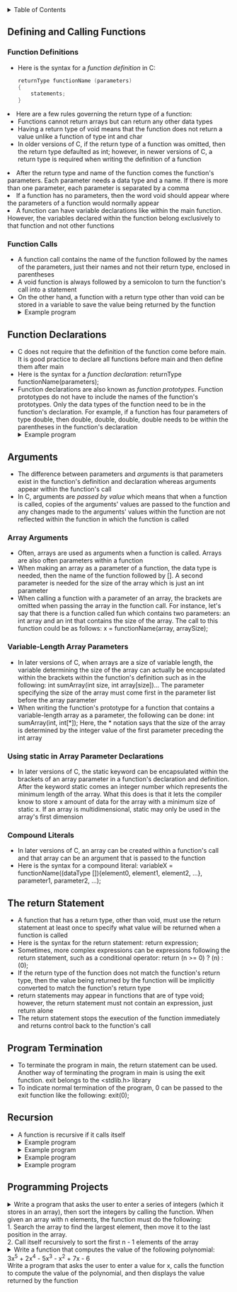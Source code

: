 <details>
<summary>Table of Contents</summary>
<ol>
  <li>
    <a href='#defining-and-calling-functions'>Defining and Calling Functions</a>
  </li> 
  <li>
    <a href='#function-declarations'>Function Declarations</a>
  </li> 
  <li>
    <a href='#arguments'>Arguments</a>
  </li> 
  <li>
    <a href='#the-return-statement'>The return Statement</a>
  </li> 
  <li>
    <a href='#program-termination'>Program Termination</a>
  </li> 
  <li>
    <a href='#recursion'>Recursion</a>
  </li> 
  <li>
    <a href='#programming-projects'>Programming Projects</a>
  </li>
</ol>
</details>

## Defining and Calling Functions
### Function Definitions
<ul>
  <li>
    <a>Here is the syntax for a <em>function definition</em> in C:</a>

```c
returnType functionName (parameters) 
{
    statements;
}
```
</li>
    </ul>    
  </li>
  <li>
    <a>Here are a few rules governing the return type of a function:</a>
    <ul>
      <li>
        <a>Functions cannot return arrays but can return any other data types</a>
      </li>
      <li>
        <a>Having a return type of void means that the function does not return a value unlike a function of type int and char</a>
      </li>
      <li>
        <a>In older versions of C, if the return type of a function was omitted, then the return type defaulted as int; however, in newer versions of C, a return type is required when writing the definition of a function</a>
      </li>    
    </ul>
  </li>   
  <li>
    <a>After the return type and name of the function comes the function's parameters. Each parameter needs a data type and a name. If there is more than one parameter, each parameter is separated by a comma</a>   
  </li>
  <li>
    <a>If a function has no parameters, then the word void should appear where the parameters of a function would normally appear</a>
  </li> 
  <li>
    <a>A function can have variable declarations like within the main function. However, the variables declared within the function belong exclusively to that function and not other functions</a>
  </li>      
</ul>    

### Function Calls
<ul>
  <li>
    <a>A function call contains the name of the function followed by the names of the parameters, just their names and not their return type, enclosed in parentheses</a>
  </li>
  <li>
    <a>A void function is always followed by a semicolon to turn the function's call into a statement</a>
  </li>
  <li>
    <a>On the other hand, a function with a return type other than void can be stored in a variable to save the value being returned by the function</a>
  </li>
  <details>
    <summary>Example program</summary>
      <ul>
        <pre>
          <code>
            #include <a><</a>stdio.h<a>></a>
            #include <a><</a>stdbool.h<a>></a><br />
            //isEven function definition which returns a boolean value indicating whether its parameter is even or not
            bool isEven(int n)
            {
                //conditional statement which checks if n is not even
                if (n % 2 == 0)
                    return false;
                else
                    return true;
            }<br />
            int main()
            {
                //variable declarations and initializations
                int input;
                bool isPrimeFlag = true;<br />
                printf("Enter a number: ");
                scanf("%d", &input);<br />
                //conditional statement which prints whether input is a even or not
                if (isEven(input))
                    printf("%d is even\n", input);
                else
                    printf("%d is not even\n", input);<br />
                return 0;
            }
          </code>
        </pre>    
      <details>
      <summary>Output</summary>
        <pre>
          <code>
            Enter a number: 3456345
            3456345 is even
          </code>
        </pre>  
      </details>
    </ul>  
  </details>     
</ul>    

## Function Declarations
<ul>
  <li>
    <a>C does not require that the definition of the function come before main. It is good practice to declare all functions before main and then define them after main</a>
  </li>
  <li>
    <a>Here is the syntax for a <em>function declaration</em>: returnType functionName(parameters);</a>
  </li> 
  <li>
    <a>Function declarations are also known as <em>function prototypes</em>. Function prototypes do not have to include the names of the function's prototypes. Only the data types of the function need to be in the function's declaration. For example, if a function has four parameters of type double, then double, double, double, double needs to be within the parentheses in the function's declaration</a>
  </li>  
  <details>
    <summary>Example program</summary>
      <ul>
        <pre>
          <code>
            #include <a><</a>stdio.h<a>></a>
            #include <a><</a>ctype.h<a>></a><br />
            //function prototype for isEven function
            bool isEven(int);<br />
            int main()
            {
                //variable declarations and initializations
                int input;
                bool isPrimeFlag = true;<br />
                printf("Enter a number: ");
                scanf("%d", &input);<br />
                //conditional statement which prints whether input is a even or not
                if (isEven(input))
                    printf("%d is even\n", input);
                else
                    printf("%d is not even\n", input);<br />
                return 0;
            }<br />
            //isEven function definition which returns a boolean value indicating whether its parameter is even or not
            bool isEven(int n)
            {
                //conditional statement which checks if n is not even
                if (n % 2 == 0)
                    return false;
                else
                    return true;
            }
          </code>
        </pre>    
      <details>
      <summary>Output</summary>
        <pre>
          <code>
            Enter a number: 3456345
            3456345 is even
          </code>
        </pre>  
      </details>
    </ul>  
  </details>  
</ul>    

## Arguments
<ul>
  <li>
    <a>The difference between parameters and <em>arguments</em> is that parameters exist in the function's definition and declaration whereas arguments appear within the function's call</a>
  </li>
  <li>
    <a>In C, arguments are <em>passed by value</em> which means that when a function is called, copies of the arguments' values are passed to the function and any changes made to the arguments' values within the function are not reflected within the function in which the function is called</a>
</ul>    

### Array Arguments
<ul>
  <li>
    <a>Often, arrays are used as arguments when a function is called. Arrays are also often parameters within a function</a>
  </li>
  <li>
    <a>When making an array as a parameter of a function, the data type is needed, then the name of the function followed by []. A second parameter is needed for the size of the array which is just an int parameter</a>
  </li>  
  <li>
    <a>When calling a function with a parameter of an array, the brackets are omitted when passing the array in the function call. For instance, let's say that there is a function called fun which contains two parameters: an int array and an int that contains the size of the array. The call to this function could be as follows: x = functionName(array, arraySize);</a>
  </li>  
</ul>  

### Variable-Length Array Parameters
<ul>
  <li>
    <a>In later versions of C, when arrays are a size of variable length, the variable determining the size of the array can actually be encapsulated within the brackets within the function's definition such as in the following: int sumArray(int size, int array[size])... The parameter specifying the size of the array must come first in the parameter list before the array parameter</a>
  </li>  
  <li>
    <a>When writing the function's prototype for a function that contains a variable-length array as a parameter, the following can be done: int sumArray(int, int[*]); Here, the * notation says that the size of the array is determined by the integer value of the first parameter preceding the int array</a>
  </li>
</ul>  

### Using static in Array Parameter Declarations
<ul>
  <li>
    <a>In later versions of C, the static keyword can be encapsulated within the brackets of an array parameter in a function's declaration and definition. After the keyword static comes an integer number which represents the minimum length of the array. What this does is that it lets the compiler know to store x amount of data for the array with a minimum size of static x. If an array is multidimensional, static may only be used in the array's first dimension</a>
  </li>
</ul>    

### Compound Literals
<ul>
  <li>
    <a>In later versions of C, an array can be created within a function's call and that array can be an argument that is passed to the function</a>
  </li>
  <li>
    <a>Here is the syntax for a compound literal: variableX = functionName((dataType []){element0, element1, element2, ...}, parameter1, parameter2, ...);</a>
  </li>  
</ul>   

## The return Statement
<ul>
  <li>
    <a>A function that has a return type, other than void, must use the return statement at least once to specify what value will be returned when a function is called</a>
  </li>
  <li>
    <a>Here is the syntax for the return statement: return expression;</a>
  </li>
  <li>
    <a>Sometimes, more complex expressions can be expressions following the return statement, such as a conditional operator: return (n >= 0) ? (n) : (0);</a>
  </li>
  <li>
    <a>If the return type of the function does not match the function's return type, then the value being returned by the function will be implicitly converted to match the function's return type</a>
  </li> 
  <li>
    <a>return statements may appear in functions that are of type void; however, the return statement must not contain an expression, just return alone</a>
  </li>    
  <li>
    <a>The return statement stops the execution of the function immediately and returns control back to the function's call</a>   
  </li>  
</ul>  

## Program Termination
<ul>
  <li>
    <a>To terminate the program in main, the return statement can be used. Another way of terminating the program in main is using the exit function. exit belongs to the <a><</a>stdlib.h<a>></a> library</a>
  </li>
  <li>
    <a>To indicate normal termination of the program, 0 can be passed to the exit function like the following: exit(0);</a>
  </li>  
</ul>    

## Recursion
<ul>
  <li>
    <a>A function is recursive if it calls itself</a>
  </li>
  <details>
    <summary>Example program</summary>

```c
#include <stdio.h>
//
//function prototype for factorial
int factorial(int);
//
int main()
{
    //variable declaration and initialization
    int number;
    //
    printf("Enter a number: ");
    scanf("%d", &number);
    //
    //calling factorial function and printing result
    printf("%d! is: %d\n", number, factorial(number));
    //
    return 0;
}
//
//recursive function to calculate factorial of a number
int factorial(int n)
{
    //conditional statement which checks if n is equal to 1
    if (n == 1)
        return n;
    //
    //conditional statement which evaluates to true if n is yet to equal one    
    else
        return n-- * factorial(n);
}
```
<ul>   
  <details>
    <summary>Output</summary>
      <pre>
        <code>
Enter a number: <u>10</u>
10! is: 3628800
        </code>
      </pre>  
    </details>
  </ul>  
</details>
  <details>
    <summary>Example program</summary>

```c
#include <stdio.h>
//
//function definition for countUpDown 
void countUpDown(int n)
{
    //conditional statement if n is greater than 0
    if (n > 0)
    {
        printf("%d ", n);
        countUpDown(n - 1);
        printf("%d ", n);
    }
}
//
int main()
{
    //calling countUpDown function
    countUpDown(3);
    //
    return 0;
}
```
<ul>   
  <details>
    <summary>Output</summary>
      <pre>
        <code>
3 2 1 1 2 3
        </code>
      </pre>  
    </details>
  </ul>  
</details>
  <details>
    <summary>Example program</summary>

```c
#include <stdio.h>
//
//function definition for reversePrint
void reversePrint(int n)
{
    //conditional statement which checks if n is not equal to 0
    if (n != 0)
    {
        printf("%d", n % 10);
        reversePrint(n / 10);
    }
}
//
int main()
{
    //calling reversePrint function
    reversePrint(1234);
    //
    return 0;
}
```
<ul> 
  <details>
    <summary>Output</summary>
      <pre>
        <code>
4 3 2 1
        </code>
      </pre>  
    </details>
  </ul>  
</details>
  <details>
    <summary>Example program</summary>

```c
#include <stdio.h>
//
//function definition for oddDigitsReverse
void oddDigitsReverse(int n)
{
    //conditional statement which checks if n does not equal 0
    if (n != 0)
    {
        if ((n % 10) % 2 != 0)
            printf("%d", n % 10);
        //  
        oddDigitsReverse(n / 10);
    }
}
//
int main()
{
    //calling oddDigitsReverse function 
    //
    oddDigitsReverse(13578);
    //
    return 0;
}
```
<ul>   
  <details>
    <summary>Output</summary>
      <pre>
        <code>
7531
        </code>
      </pre>  
    </details>
  </ul>  
</details>
</ul>    

## Programming Projects
<details>
    <summary>Write a program that asks the user to enter a series of integers (which it stores in an array), then sort the integers by calling the function. When given an array with n elements, the function must do the following:<br />
    1. Search the array to find the largest element, then move it to the last position in the array.<br />
    2. Call itself recursively to sort the first n - 1 elements of the array </summary>

```c
#include <stdio.h>
//
//function prototype for sort
void sort(int, int[*], const int);
//
int main()
{
    // variable declaration and initialization
    int array[100], input, iterations = 0;
    printf("Enter a series of integers (0 to stop): ");
    //
    //do-while loop which iterates until the user enters the integer 0
    do
    {
        scanf(" %d", &input);
        //
        //conditional statement which checks to make sure the user did not enter 0
        if (input != 0)
            array[iterations++] = input;
    } while (input != 0);
    //
    //calling sort function
    sort(iterations, array, iterations);
    //
    return 0;
}
//
//function definition for sort
void sort(int size, int array[size], const int firstSize)
{
    //local variable declarations and initializations
    int max = 0, temp, maxIndex;
    //
    //conditional statement which checks if size is equal to 1
    if (size == 1)
    {
        for (int i = 0; i < firstSize; i++)
            printf("%d ", array[i]);
        return;  
    }
    //
    //conditional statement which evaluates to true if size is still larger than 1
    else
    {
        //for loop which iterates through the array
        for (int i = 0; i < size; i++)
            //conditional statement which checks if new maximum found in array
            if (array[i] > max)
            {
                max = array[i];
                maxIndex = i;
            }
        //
        //swapping maximum value to be at end of the array
        temp = array[size - 1];
        array[size - 1] = max;
        array[maxIndex] = temp;<br />
        return sort(--size, array, firstSize);
    }
}
```
<ul>   
  <details>
    <summary>Output</summary>
      <pre>
        <code>
Enter a series of integers (0 to stop): <u>5239 -93 3 8 72 9 0</u>
-93 3 8 9 72 5239
          </code>
        </pre>  
      </details>
    </ul>  
  </details>

  <details>
    <summary>Write a function that computes the value of the following polynomial:<br />
    3x<sup>5</sup> + 2x<sup>4</sup> - 5x<sup>3</sup> - x<sup>2</sup> + 7x - 6<br />
    Write a program that asks the user to enter a value for x, calls the function to compute the value of the polynomial, and then displays the value returned by the function</summary>

```c
#include <studio.h>
//
//function prototype for function
double function(double);
//
int main()
{
    // variable declaration and initialization
    double input;
    //
    //getting x value from the user
    printf("3x^5 + 2x^4 - 5x^3 -x^2 + 7x - 6\n");
    printf("Enter a value for x to compute the value of the polynomial: ");
    scanf(" %lf", &input);
    //
    printf("The value of the polynomial with a x value of %.1lf is: %.2lf\n", input, function(input));
    //
    return 0;
}
//
//function definition for function
double function(double x)
{
    return (3 * x * x * x * x * x) + (2 * x * x * x * x) - (5 * x * x * x) - (x * x) + (7 * x) - 6;
}
```
<ul>
  <details>
    <summary>Output</summary>
      <pre>
        <code>
3x^5 + 2x^4 - 5x^3 -x^2 + 7x - 6
Enter a value for x to compute the value of the polynomial: <u>4.5</u>
The value of the polynomial with a x value of 4.5 is: 5905.59
          </code>
        </pre>  
      </details>
    </ul>  
  </details>
